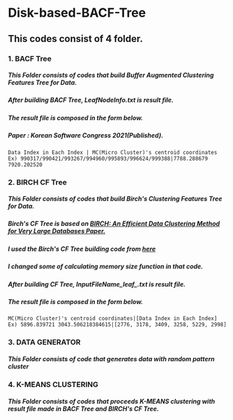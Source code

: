 Disk-based-BACF-Tree
====================

This codes consist of 4 folder. 
-------------------------------

### 1. BACF Tree 
##### This Folder consists of codes that build Buffer Augmented Clustering Features Tree for Data. 
##### After building BACF Tree, LeafNodeInfo.txt is result file.
##### The result file is composed in the form below. 
##### Paper : Korean Software Congress 2021(Published).

```
Data Index in Each Index | MC(Micro Cluster)'s centroid coordinates 
Ex) 990317/990421/993267/994960/995893/996624/999388|7788.288679 7920.202520 
```

### 2. BIRCH CF Tree
##### This Folder consists of codes that build Birch's Clustering Features Tree for Data. 
##### Birch's CF Tree is based on [BIRCH: An Efficient Data Clustering Method for Very Large Databases Paper.](https://www2.cs.sfu.ca/CourseCentral/459/han/papers/zhang96.pdf)
##### I used the Birch's CF Tree building code from [here](https://github.com/sehee-lee/JBIRCH)
##### I changed some of calculating memory size function in that code. 
##### After building CF Tree, InputFileName_leaf_.txt is result file.
##### The result file is composed in the form below. 
```
MC(Micro Cluster)'s centroid coordinates|[Data Index in Each Index] 
Ex) 5896.839721 3043.506218384615|[2776, 3178, 3409, 3258, 5229, 2998]
```

### 3. DATA GENERATOR 
##### This Folder consists of code that generates data with random pattern cluster

### 4. K-MEANS CLUSTERING 
##### This Folder consists of codes that proceeds K-MEANS clustering with result file made in BACF Tree and BIRCH's CF Tree. 
